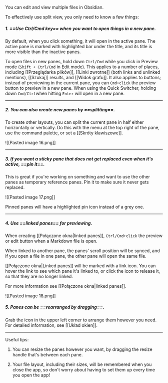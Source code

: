 You can edit and view multiple files in Obsidian.

To effectively use split view, you only need to know a few things:

##### 1. ==Use Ctrl/Cmd key== when you want to open things in a new pane.

By default, when you click something, it will open in the active pane. The active pane is marked with highlighted bar under the title, and its title is more visible than the inactive panes.

To open files in new panes, hold down `Ctrl/Cmd` while you click in Preview mode (`Shift + Ctrl/Cmd` in Edit mode). This applies to a number of places, including [[Przeglądarka plików]], [[Linki zwrotne]] (both links and unlinked mentions), [[Szukaj]] results, and [[Widok grafu]]. It also applies to buttons; instead of previewing in the current pane, you can `Cmd+click` the preview button to preview in a new pane. When using the Quick Switcher, holding down `Cmd/Ctrl`when hitting `Enter` will open in a new pane. 

---

##### 2. You can also create new panes by ==splitting==.

To create other layouts, you can split the current pane in half either horizontally or vertically. Do this with the menu at the top right of the pane, use the command palette, or set a [[Skróty klawiszowe]].

![[Pasted image 16.png]]

---

##### 3. If you want a sticky pane that does not get replaced even when it's active, ==pin it==.

This is great if you're working on something and want to use the other panes as temporary reference panes. Pin it to make sure it never gets replaced.

![[Pasted image 17.png]]

Pinned panes will have a highlighted pin icon instead of a grey one.

---

##### 4. Use ==linked panes== for previewing.

When creating [[Połączone okna|linked panes]], `Ctrl/Cmd+click` the preview or edit button when a Markdown file is open.

When linked to another pane, the panes' scroll position will be synced, and if you open a file in one pane, the other pane will open the same file.

[[Połączone okna|Linked panes]] will be marked with a link icon. You can hover the link to see which pane it's linked to, or click the icon to release it, so that they are no longer linked.

For more information see [[Połączone okna|linked panes]].

![[Pasted image 18.png]]

##### 5. Panes can be ==rearranged by dragging==.

Grab the icon in the upper left corner to arrange them however you need. For detailed information, see [[Układ okien]].

---

Useful tips:

1. You can resize the panes however you want, by dragging the resize handle that's between each pane.

2. Your file layout, including their sizes, will be remembered when you close the app, so don't worry about having to set them up every time you open the app!
